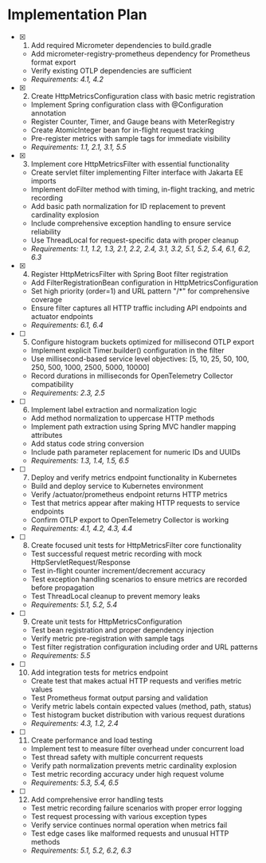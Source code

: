 # Implementation Plan

- [x] 1. Add required Micrometer dependencies to build.gradle
  - Add micrometer-registry-prometheus dependency for Prometheus format export
  - Verify existing OTLP dependencies are sufficient
  - _Requirements: 4.1, 4.2_

- [x] 2. Create HttpMetricsConfiguration class with basic metric registration
  - Implement Spring configuration class with @Configuration annotation
  - Register Counter, Timer, and Gauge beans with MeterRegistry
  - Create AtomicInteger bean for in-flight request tracking
  - Pre-register metrics with sample tags for immediate visibility
  - _Requirements: 1.1, 2.1, 3.1, 5.5_

- [x] 3. Implement core HttpMetricsFilter with essential functionality
  - Create servlet filter implementing Filter interface with Jakarta EE imports
  - Implement doFilter method with timing, in-flight tracking, and metric recording
  - Add basic path normalization for ID replacement to prevent cardinality explosion
  - Include comprehensive exception handling to ensure service reliability
  - Use ThreadLocal for request-specific data with proper cleanup
  - _Requirements: 1.1, 1.2, 1.3, 2.1, 2.2, 2.4, 3.1, 3.2, 5.1, 5.2, 5.4, 6.1, 6.2, 6.3_

- [x] 4. Register HttpMetricsFilter with Spring Boot filter registration
  - Add FilterRegistrationBean configuration in HttpMetricsConfiguration
  - Set high priority (order=1) and URL pattern "/*" for comprehensive coverage
  - Ensure filter captures all HTTP traffic including API endpoints and actuator endpoints
  - _Requirements: 6.1, 6.4_

- [ ] 5. Configure histogram buckets optimized for millisecond OTLP export
  - Implement explicit Timer.builder() configuration in the filter
  - Use millisecond-based service level objectives: [5, 10, 25, 50, 100, 250, 500, 1000, 2500, 5000, 10000]
  - Record durations in milliseconds for OpenTelemetry Collector compatibility
  - _Requirements: 2.3, 2.5_

- [ ] 6. Implement label extraction and normalization logic
  - Add method normalization to uppercase HTTP methods
  - Implement path extraction using Spring MVC handler mapping attributes
  - Add status code string conversion
  - Include path parameter replacement for numeric IDs and UUIDs
  - _Requirements: 1.3, 1.4, 1.5, 6.5_

- [ ] 7. Deploy and verify metrics endpoint functionality in Kubernetes
  - Build and deploy service to Kubernetes environment
  - Verify /actuator/prometheus endpoint returns HTTP metrics
  - Test that metrics appear after making HTTP requests to service endpoints
  - Confirm OTLP export to OpenTelemetry Collector is working
  - _Requirements: 4.1, 4.2, 4.3, 4.4_

- [ ] 8. Create focused unit tests for HttpMetricsFilter core functionality
  - Test successful request metric recording with mock HttpServletRequest/Response
  - Test in-flight counter increment/decrement accuracy
  - Test exception handling scenarios to ensure metrics are recorded before propagation
  - Test ThreadLocal cleanup to prevent memory leaks
  - _Requirements: 5.1, 5.2, 5.4_

- [ ] 9. Create unit tests for HttpMetricsConfiguration
  - Test bean registration and proper dependency injection
  - Verify metric pre-registration with sample tags
  - Test filter registration configuration including order and URL patterns
  - _Requirements: 5.5_

- [ ] 10. Add integration tests for metrics endpoint
  - Create test that makes actual HTTP requests and verifies metric values
  - Test Prometheus format output parsing and validation
  - Verify metric labels contain expected values (method, path, status)
  - Test histogram bucket distribution with various request durations
  - _Requirements: 4.3, 1.2, 2.4_

- [ ] 11. Create performance and load testing
  - Implement test to measure filter overhead under concurrent load
  - Test thread safety with multiple concurrent requests
  - Verify path normalization prevents metric cardinality explosion
  - Test metric recording accuracy under high request volume
  - _Requirements: 5.3, 5.4, 6.5_

- [ ] 12. Add comprehensive error handling tests
  - Test metric recording failure scenarios with proper error logging
  - Test request processing with various exception types
  - Verify service continues normal operation when metrics fail
  - Test edge cases like malformed requests and unusual HTTP methods
  - _Requirements: 5.1, 5.2, 6.2, 6.3_